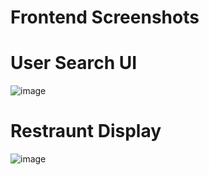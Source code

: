 # Frontend Screenshots

# User Search UI

![image](https://user-images.githubusercontent.com/85218416/163921560-9224273c-5957-4d94-9146-1b018d33dc4c.png)

# Restraunt Display

![image](https://user-images.githubusercontent.com/85218416/163921614-9aac53fb-0f8d-45f1-8183-1ac404e8770d.png)
